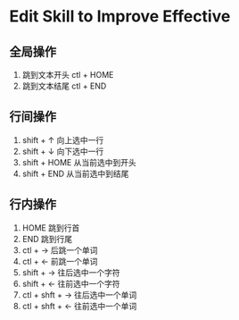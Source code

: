 # Edit Skill to Improve Effective

## 全局操作
1. 跳到文本开头     ctl + HOME
2. 跳到文本结尾     ctl + END
## 行间操作
1. shift + ↑ 向上选中一行
2. shift + ↓ 向下选中一行
2. shift + HOME 从当前选中到开头
4. shift + END  从当前选中到结尾
## 行内操作
1. HOME 跳到行首
2. END 跳到行尾
3. ctl + -> 后跳一个单词
4. ctl + <- 前跳一个单词
5. shift + -> 往后选中一个字符
6. shift + <- 往前选中一个字符
7. ctl + shft + -> 往后选中一个单词
8. ctl + shft + <- 往前选中一个单词